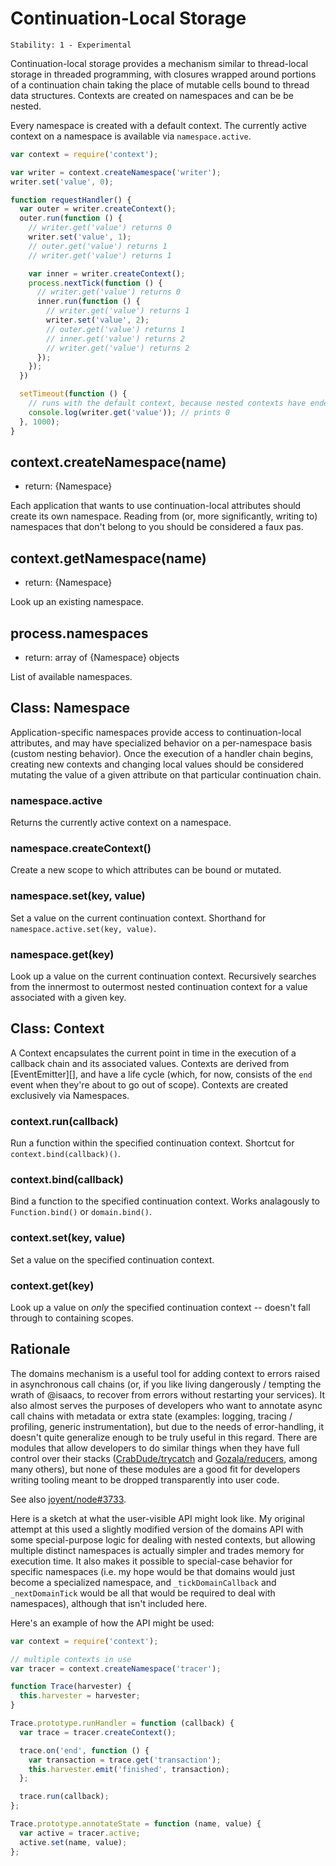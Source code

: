 # Continuation-Local Storage

    Stability: 1 - Experimental

Continuation-local storage provides a mechanism similar to thread-local storage
in threaded programming, with closures wrapped around portions of a
continuation chain taking the place of mutable cells bound to thread data
structures. Contexts are created on namespaces and can be be nested.

Every namespace is created with a default context. The currently active
context on a namespace is available via `namespace.active`.

```javascript
var context = require('context');

var writer = context.createNamespace('writer');
writer.set('value', 0);

function requestHandler() {
  var outer = writer.createContext();
  outer.run(function () {
    // writer.get('value') returns 0
    writer.set('value', 1);
    // outer.get('value') returns 1
    // writer.get('value') returns 1

    var inner = writer.createContext();
    process.nextTick(function () {
      // writer.get('value') returns 0
      inner.run(function () {
        // writer.get('value') returns 1
        writer.set('value', 2);
        // outer.get('value') returns 1
        // inner.get('value') returns 2
        // writer.get('value') returns 2
      });
    });
  })

  setTimeout(function () {
    // runs with the default context, because nested contexts have ended
    console.log(writer.get('value')); // prints 0
  }, 1000);
}
```

## context.createNamespace(name)

* return: {Namespace}

Each application that wants to use continuation-local attributes should create
its own namespace. Reading from (or, more significantly, writing to) namespaces
that don't belong to you should be considered a faux pas.

## context.getNamespace(name)

* return: {Namespace}

Look up an existing namespace.

## process.namespaces

* return: array of {Namespace} objects

List of available namespaces.

## Class: Namespace

Application-specific namespaces provide access to continuation-local
attributes, and may have specialized behavior on a per-namespace basis (custom
nesting behavior). Once the execution of a handler chain begins, creating new
contexts and changing local values should be considered mutating the value of a
given attribute on that particular continuation chain.

### namespace.active

Returns the currently active context on a namespace.

### namespace.createContext()

Create a new scope to which attributes can be bound or mutated.

### namespace.set(key, value)

Set a value on the current continuation context. Shorthand for
`namespace.active.set(key, value)`.

### namespace.get(key)

Look up a value on the current continuation context. Recursively searches from
the innermost to outermost nested continuation context for a value associated
with a given key.

## Class: Context

A Context encapsulates the current point in time in the execution of a callback
chain and its associated values. Contexts are derived from [EventEmitter][],
and have a life cycle (which, for now, consists of the `end` event when they're
about to go out of scope). Contexts are created exclusively via Namespaces.

### context.run(callback)

Run a function within the specified continuation context. Shortcut for
`context.bind(callback)()`.

### context.bind(callback)

Bind a function to the specified continuation context. Works analagously to
`Function.bind()` or `domain.bind()`.

### context.set(key, value)

Set a value on the specified continuation context.

### context.get(key)

Look up a value on *only* the specified continuation context -- doesn't fall
through to containing scopes.

## Rationale

The domains mechanism is a useful tool for adding context to errors
raised in asynchronous call chains (or, if you like living dangerously /
tempting the wrath of @isaacs, to recover from errors without restarting
your services). It also almost serves the purposes of developers
who want to annotate async call chains with metadata or extra state
(examples: logging, tracing / profiling, generic instrumentation),
but due to the needs of error-handling, it doesn't quite generalize
enough to be truly useful in this regard. There are modules that allow
developers to do similar things when they have full control over their
stacks ([CrabDude/trycatch](https://github.com/CrabDude/trycatch) and
[Gozala/reducers](https://github.com/Gozala/reducers), among many
others), but none of these modules are a good fit for developers writing
tooling meant to be dropped transparently into user code.

See also [joyent/node#3733](https://github.com/joyent/issues/3733).

Here is a sketch at what the user-visible API might look like. My
original attempt at this used a slightly modified version of the domains
API with some special-purpose logic for dealing with nested contexts,
but allowing multiple distinct namespaces is actually simpler and trades
memory for execution time. It also makes it possible to special-case
behavior for specific namespaces (i.e. my hope would be that domains
would just become a specialized namespace, and `_tickDomainCallback`
and `_nextDomainTick` would be all that would be required to deal with
namespaces), although that isn't included here.

Here's an example of how the API might be used:

```javascript
var context = require('context');

// multiple contexts in use
var tracer = context.createNamespace('tracer');

function Trace(harvester) {
  this.harvester = harvester;
}

Trace.prototype.runHandler = function (callback) {
  var trace = tracer.createContext();

  trace.on('end', function () {
    var transaction = trace.get('transaction');
    this.harvester.emit('finished', transaction);
  };

  trace.run(callback);
};

Trace.prototype.annotateState = function (name, value) {
  var active = tracer.active;
  active.set(name, value);
};
```
